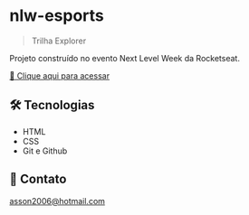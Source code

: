 # nlw-esports

> Trilha Explorer

Projeto construído no evento Next Level Week da Rocketseat.

[🔗 Clique aqui para acessar](https://AlyssonSI.github.io/nlw-esports/)


## 🛠 Tecnologias

- HTML
- CSS
- Git e Github

## 💛 Contato

asson2006@hotmail.com

